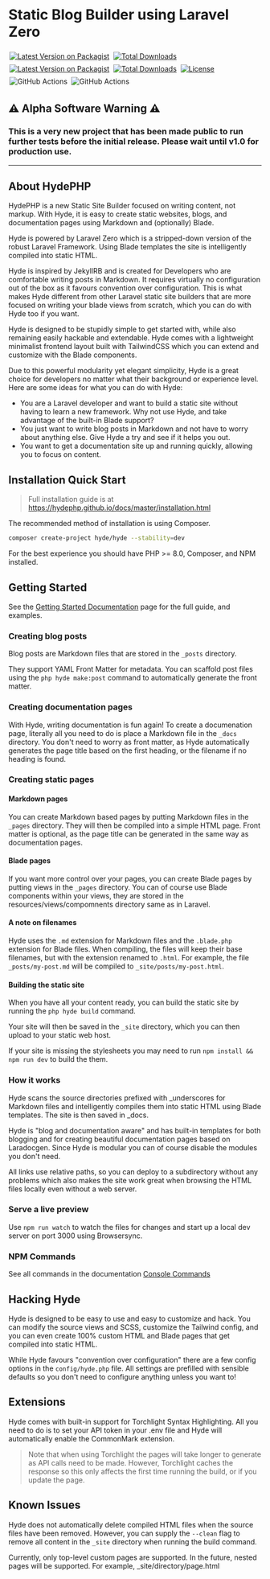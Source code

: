 # Static Blog Builder using Laravel Zero

<!-- Now 400 Commits! -->

<p>
    <a href="https://packagist.org/packages/hyde/hyde"><img style="display: inline; margin: 4px 2px;" src="https://img.shields.io/packagist/v/hyde/hyde" alt="Latest Version on Packagist"></a>
    <a href="https://packagist.org/packages/hyde/hyde"><img style="display: inline; margin: 4px 2px;" src="https://img.shields.io/packagist/dt/hyde/hyde" alt="Total Downloads"></a>
    <a href="https://packagist.org/packages/hyde/framework"><img style="display: inline; margin: 4px 2px;" src="https://img.shields.io/packagist/v/hyde/framework" alt="Latest Version on Packagist"></a>
    <a href="https://packagist.org/packages/hyde/framework"><img style="display: inline; margin: 4px 2px;" src="https://img.shields.io/packagist/dt/hyde/framework" alt="Total Downloads"></a>
    <a href="https://github.com/hydephp/hyde/blob/master/LICENSE.md"><img style="display: inline; margin: 4px 2px;" src="https://img.shields.io/github/license/hydephp/hyde" alt="License"></a>
    <img style="display: inline; margin: 4px 2px;" src="https://github.com/hydephp/hyde/actions/workflows/test-suite.yml/badge.svg" alt="GitHub Actions">
    <img style="display: inline; margin: 4px 2px;" src="https://github.com/hydephp/hyde/actions/workflows/codeql-analysis.yml/badge.svg" alt="GitHub Actions">
</p>

## ⚠ Alpha Software Warning ⚠
### This is a very new project that has been made public to run further tests before the initial release. Please wait until v1.0 for production use.

---

## About HydePHP

HydePHP is a new Static Site Builder focused on writing content, not markup. With Hyde, it is easy to create static websites, blogs, and documentation pages using Markdown and (optionally) Blade.

Hyde is powered by Laravel Zero which is a stripped-down version of the robust Laravel Framework. Using Blade templates the site is intelligently compiled into static HTML.

Hyde is inspired by JekyllRB and is created for Developers who are comfortable writing posts in Markdown. It requires virtually no configuration out of the box as it favours convention over configuration. This is what makes Hyde different from other Laravel static site builders that are more focused on writing your blade views from scratch, which you can do with Hyde too if you want.

Hyde is designed to be stupidly simple to get started with, while also remaining easily hackable and extendable. Hyde comes with a lightweight minimalist frontend layout built with TailwindCSS which you can extend and customize with the Blade components.

Due to this powerful modularity yet elegant simplicity, Hyde is a great choice for developers no matter what their background or experience level. Here are some ideas for what you can do with Hyde:

- You are a Laravel developer and want to build a static site without having to learn a new framework. Why not use Hyde, and take advantage of the built-in Blade support?
- You just want to write blog posts in Markdown and not have to worry about anything else. Give Hyde a try and see if it helps you out.
- You want to get a documentation site up and running quickly, allowing you to focus on content.


## Installation Quick Start
> Full installation guide is at  https://hydephp.github.io/docs/master/installation.html

The recommended method of installation is using Composer.

```bash
composer create-project hyde/hyde --stability=dev
```

For the best experience you should have PHP >= 8.0, Composer, and NPM installed.

## Getting Started
See the [Getting Started Documentation](https://hydephp.github.io/docs/master/getting-started.html) page for the full guide, and examples.

### Creating blog posts
Blog posts are Markdown files that are stored in the `_posts` directory.

They support YAML Front Matter for metadata. You can scaffold post files using the `php hyde make:post` command to automatically generate the front matter.

### Creating documentation pages
With Hyde, writing documentation is fun again! To create a documenation page, literally all you need to do is place a Markdown file in the `_docs` directory. You don't need to worry as front matter, as Hyde automatically generates the page title based on the first heading, or the filename if no heading is found.

### Creating static pages
#### Markdown pages
You can create Markdown based pages by putting Markdown files in the `_pages` directory. They will then be compiled into a simple HTML page. Front matter is optional, as the page title can be generated in the same way as documentation pages.
#### Blade pages
If you want more control over your pages, you can create Blade pages by putting views in the `_pages` directory. You can of course use Blade components within your views, they are stored in the resources/views/compomnents directory same as in Laravel.

#### A note on filenames
Hyde uses the `.md` extension for Markdown files and the `.blade.php` extension for Blade files. When compiling, the files will keep their base filenames, but with the extension renamed to `.html`. For example, the file `_posts/my-post.md` will be compiled to `_site/posts/my-post.html`.


#### Building the static site
When you have all your content ready, you can build the static site by running the `php hyde build` command.

Your site will then be saved in the `_site` directory, which you can then upload to your static web host.

If your site is missing the stylesheets you may need to run `npm install && npm run dev` to build the them.

### How it works
Hyde scans the source directories prefixed with _underscores for Markdown files and intelligently compiles them into static HTML using Blade templates. The site is then saved in _docs.

Hyde is "blog and documentation aware" and has built-in templates for both blogging and for creating beautiful documentation pages based on Laradocgen. Since Hyde is modular you can of course disable the modules you don't need.

All links use relative paths, so you can deploy to a subdirectory without any problems which also makes the site work great when browsing the HTML files locally even without a web server.


### Serve a live preview
Use `npm run watch` to watch the files for changes and start up a local dev server on port 3000 using Browsersync.

### NPM Commands
See all commands in the documentation [Console Commands](https://hydephp.github.io/docs/master/console-commands.html)

## Hacking Hyde
Hyde is designed to be easy to use and easy to customize and hack. You can modify the source views and SCSS, customize the Tailwind config, and you can even create 100% custom HTML and Blade pages that get compiled into static HTML.

While Hyde favours "convention over configuration" there are a few config options in the `config/hyde.php` file. All settings are prefilled with sensible defaults so you don't need to configure anything unless you want to!

## Extensions
Hyde comes with built-in support for Torchlight Syntax Highlighting.
All you need to do is to set your API token in your .env file and
Hyde will automatically enable the CommonMark extension.

> Note that when using Torchlight the pages will take longer to generate as API calls need to be made.
> However, Torchlight caches the response so this only affects the first time running the build, or if you update the page.

## Known Issues
Hyde does not automatically delete compiled HTML files when the source files have been removed. 
However, you can supply the `--clean` flag to remove all content in the `_site` directory when running the build command.

Currently, only top-level custom pages are supported. In the future, nested pages will be supported.
For example, _site/directory/page.html
